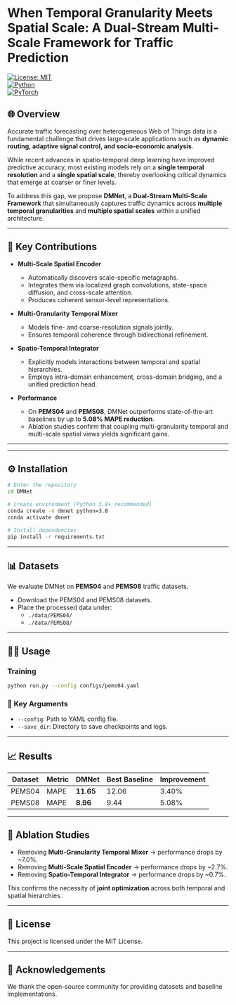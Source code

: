 # When Temporal Granularity Meets Spatial Scale: A Dual-Stream Multi-Scale Framework for Traffic Prediction

[![License: MIT](https://img.shields.io/badge/License-MIT-green.svg)](LICENSE)  
[![Python](https://img.shields.io/badge/python-3.8%2B-blue.svg)]()  
[![PyTorch](https://img.shields.io/badge/PyTorch-1.12%2B-orange.svg)]()  

## 🌐 Overview
Accurate traffic forecasting over heterogeneous Web of Things data is a fundamental challenge that drives large‑scale applications such as **dynamic routing, adaptive signal control, and socio‑economic analysis**.  

While recent advances in spatio-temporal deep learning have improved predictive accuracy, most existing models rely on a **single temporal resolution** and a **single spatial scale**, thereby overlooking critical dynamics that emerge at coarser or finer levels.  

To address this gap, we propose **DMNet**, a **Dual-Stream Multi-Scale Framework** that simultaneously captures traffic dynamics across **multiple temporal granularities** and **multiple spatial scales** within a unified architecture.

---

## 🚀 Key Contributions
- **Multi-Scale Spatial Encoder**  
  - Automatically discovers scale-specific metagraphs.  
  - Integrates them via localized graph convolutions, state-space diffusion, and cross-scale attention.  
  - Produces coherent sensor-level representations.  

- **Multi-Granularity Temporal Mixer**  
  - Models fine- and coarse-resolution signals jointly.  
  - Ensures temporal coherence through bidirectional refinement.  

- **Spatio-Temporal Integrator**  
  - Explicitly models interactions between temporal and spatial hierarchies.  
  - Employs intra-domain enhancement, cross-domain bridging, and a unified prediction head.  

- **Performance**  
  - On **PEMS04** and **PEMS08**, DMNet outperforms state-of-the-art baselines by up to **5.08% MAPE reduction**.  
  - Ablation studies confirm that coupling multi-granularity temporal and multi-scale spatial views yields significant gains.  

---


---

## ⚙️ Installation
```bash
# Enter the repository
cd DMNet

# Create environment (Python 3.8+ recommended)
conda create -n dmnet python=3.8
conda activate dmnet

# Install dependencies
pip install -r requirements.txt
```

---

## 📊 Datasets
We evaluate DMNet on **PEMS04** and **PEMS08** traffic datasets.  

- Download the PEMS04 and PEMS08 datasets.  
- Place the processed data under:  
  - `./data/PEMS04/`  
  - `./data/PEMS08/`  

---

## 🏃‍♂️ Usage

### Training
```bash
python run.py --config configs/pems04.yaml
```



### 🔑 Key Arguments
- `--config`: Path to YAML config file.  
- `--save_dir`: Directory to save checkpoints and logs.  

---

## 📈 Results

| Dataset | Metric | DMNet | Best Baseline | Improvement |
|---------|--------|-------|---------------|-------------|
| PEMS04  | MAPE   | **11.65** | 12.06 | 3.40% |
| PEMS08  | MAPE   | **8.96** | 9.44 | 5.08% |

---

## 🔬 Ablation Studies
- Removing **Multi-Granularity Temporal Mixer** → performance drops by ~7.0%.  
- Removing **Multi-Scale Spatial Encoder** → performance drops by ~2.7%.  
- Removing **Spatio-Temporal Integrator** → performance drops by ~0.7%.  

This confirms the necessity of **joint optimization** across both temporal and spatial hierarchies.  

---

## 📜 License
This project is licensed under the MIT License.  

---

## 🤝 Acknowledgements
We thank the open-source community for providing datasets and baseline implementations.
